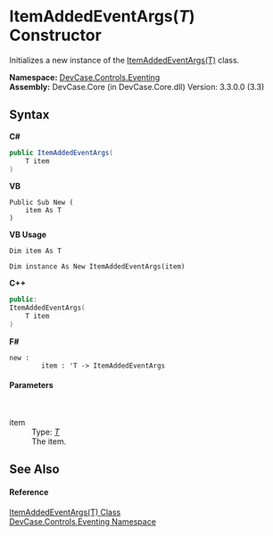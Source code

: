 # ItemAddedEventArgs(*T*) Constructor 
 

Initializes a new instance of the <a href="T_DevCase_Controls_Eventing_ItemAddedEventArgs_1">ItemAddedEventArgs(T)</a> class.

**Namespace:**&nbsp;<a href="N_DevCase_Controls_Eventing">DevCase.Controls.Eventing</a><br />**Assembly:**&nbsp;DevCase.Core (in DevCase.Core.dll) Version: 3.3.0.0 (3.3)

## Syntax

**C#**<br />
``` C#
public ItemAddedEventArgs(
	T item
)
```

**VB**<br />
``` VB
Public Sub New ( 
	item As T
)
```

**VB Usage**<br />
``` VB Usage
Dim item As T

Dim instance As New ItemAddedEventArgs(item)
```

**C++**<br />
``` C++
public:
ItemAddedEventArgs(
	T item
)
```

**F#**<br />
``` F#
new : 
        item : 'T -> ItemAddedEventArgs
```


#### Parameters
&nbsp;<dl><dt>item</dt><dd>Type: <a href="T_DevCase_Controls_Eventing_ItemAddedEventArgs_1">*T*</a><br />The item.</dd></dl>

## See Also


#### Reference
<a href="T_DevCase_Controls_Eventing_ItemAddedEventArgs_1">ItemAddedEventArgs(T) Class</a><br /><a href="N_DevCase_Controls_Eventing">DevCase.Controls.Eventing Namespace</a><br />